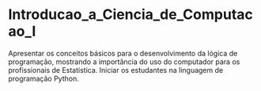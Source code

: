 # Introducao_a_Ciencia_de_Computacao_I
Apresentar os conceitos básicos para o desenvolvimento da lógica de programação, mostrando a importância do uso do computador para os profissionais de Estatística. Iniciar os estudantes na linguagem de programação Python.
